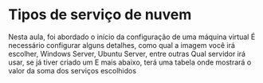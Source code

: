 # Tipos de serviço de nuvem

Nesta aula, foi abordado o início da configuração de uma máquina virtual
É necessário configurar alguns detalhes, como qual a imagem você irá escolher, Windows Server, Ubuntu Server, entre outras
Qual servidor irá usar, se já tiver criado um
E mais abaixo, terá uma tabela onde mostrará o valor da soma dos serviços escolhidos
